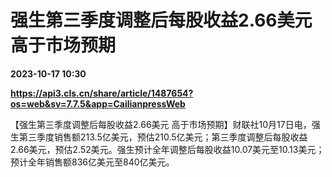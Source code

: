 # 强生第三季度调整后每股收益2.66美元 高于市场预期

**2023-10-17 10:30**

**https://api3.cls.cn/share/article/1487654?os=web&sv=7.7.5&app=CailianpressWeb**

【强生第三季度调整后每股收益2.66美元 高于市场预期】财联社10月17日电，强生第三季度销售额213.5亿美元，预估210.5亿美元；第三季度调整后每股收益2.66美元，预估2.52美元。强生预计全年调整后每股收益10.07美元至10.13美元；预计全年销售额836亿美元至840亿美元。